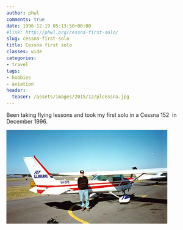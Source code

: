 ```yaml
---
author: phwl
comments: true
date: 1996-12-19 05:13:50+00:00
#link: http://phwl.org/cessna-first-solo/
slug: cessna-first-solo
title: Cessna first solo
classes: wide
categories:
- travel
tags:
- hobbies
- aviation
header:
  teaser: /assets/images/2015/12/plcessna.jpg
---
```


Been taking flying lessons and took my first solo in a Cessna 152  in December 1996.

![plcessna](/assets/images/2015/12/plcessna.jpg)
